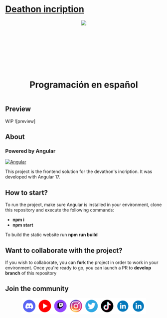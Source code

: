 # [Deathon incription](https://programacion-es.dev)

<div style="width:100%;display:flex;flex-direction:column;align-items:center">
    <img src="./docs/assets/img/Logo-circle.webp" with="150px" height="150px" />
    <h1>Programación en español</h1>
</div>

## Preview

WIP
![preview]

## About

### Powered by Angular

<a href="https://angular.io/"><img src="https://angular.io/assets/images/logos/angular/logo-nav@2x.png" alt="Angular" width="300"/></a>

This project is the frontend solution for the devathon's incription. It was developed with Angular 17.

## How to start?

To run the project, make sure Angular is installed in your environment, clone this repository and execute the following commands:

- **npm i**
- **npm start**

To build the static website run **npm run build**

## Want to collaborate with the project?

If you wish to collaborate, you can **fork** the project in order to work in your environment. Once you're ready to go, you can launch a PR to **develop branch** of this repository

## Join the community

<div style="width:100%;display:flex;flex-direction:row;justify-content:center">
    <a href="https://discord.gg/programacion-es"><img src="./src/assets/img/discord-icon.webp" with="50px" height="50px" /></a>
    <a href="https://www.youtube.com/@programacion-es"><img src="./src/assets/img/youtube-icon.webp" with="50px" height="50px" /></a>
    <a href="https://www.twitch.tv/programacion_en_esp"><img src="./src/assets/img/twitch-logo-borderless.webp" with="50px" height="50px" /></a>
    <a href="https://instagram.com/programacion.es/"><img src="./src/assets/img/instagram-icon.webp" with="50px" height="50px" /></a>
    <a href="https://twitter.com/program_es"><img src="./src/assets/img/twitter-icon.webp" with="50px" height="50px" /></a>
    <a href="https://www.tiktok.com/@programacion.es"><img src="./src/assets/img/tiktok-icon.webp" with="50px" height="50px" /></a>
    <a href="https://www.linkedin.com/in/pedroplasencia/"><img src="./src/assets/img/linkedin-icon.webp" with="50px" height="50px" /></a>
    <a href="https://www.linkedin.com/in/pedroplasencia/">
    <img src="./src/assets/img/linkedin-icon.webp" with="50px" height="50px" /></a>
</div>
